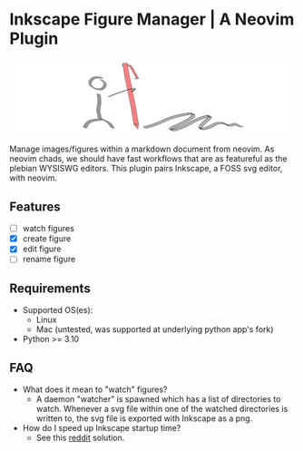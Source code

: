 # Inkscape Figure Manager | A Neovim Plugin

![InkFigMan Header Logo](header_logo.png)

Manage images/figures within a markdown document from neovim. As neovim chads,
we should have fast workflows that are as featureful as the plebian WYSISWG
editors. This plugin pairs Inkscape, a FOSS svg editor, with neovim.

## Features

- [ ] watch figures
- [x] create figure
- [x] edit figure
- [ ] rename figure

## Requirements

- Supported OS(es):
  - Linux
  - Mac (untested, was supported at underlying python app's fork)
- Python >= 3.10

## FAQ

- What does it mean to  "watch" figures?
  - A daemon "watcher" is spawned which has a list of directories to watch.
    Whenever a svg file within one of the watched directories is written to,
    the svg file is exported with Inkscape as a png.
- How do I speed up Inkscape startup time?
  - See this
    [reddit](https://www.reddit.com/r/lua/comments/2vwkq5/structuring_my_lua_code/)
    solution.
